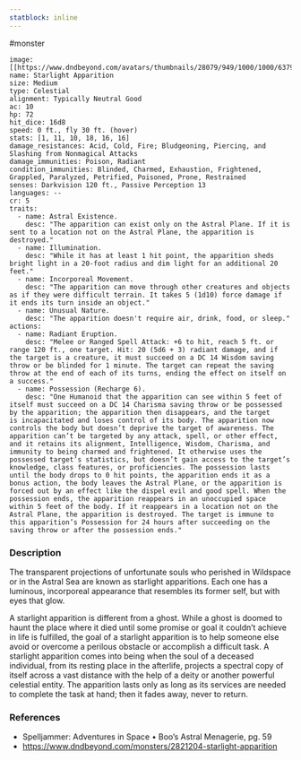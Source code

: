 ```yaml
---
statblock: inline
---
```

 #monster 

```statblock
image: [[https://www.dndbeyond.com/avatars/thumbnails/28079/949/1000/1000/637961800985477888.jpeg]]
name: Starlight Apparition
size: Medium
type: Celestial
alignment: Typically Neutral Good
ac: 10
hp: 72
hit_dice: 16d8
speed: 0 ft., fly 30 ft. (hover)
stats: [1, 11, 10, 18, 16, 16]
damage_resistances: Acid, Cold, Fire; Bludgeoning, Piercing, and Slashing from Nonmagical Attacks
damage_immunities: Poison, Radiant
condition_immunities: Blinded, Charmed, Exhaustion, Frightened, Grappled, Paralyzed, Petrified, Poisoned, Prone, Restrained
senses: Darkvision 120 ft., Passive Perception 13
languages: --
cr: 5
traits:
  - name: Astral Existence.
    desc: "The apparition can exist only on the Astral Plane. If it is sent to a location not on the Astral Plane, the apparition is destroyed."
  - name: Illumination.
    desc: "While it has at least 1 hit point, the apparition sheds bright light in a 20-foot radius and dim light for an additional 20 feet."
  - name: Incorporeal Movement.
    desc: "The apparition can move through other creatures and objects as if they were difficult terrain. It takes 5 (1d10) force damage if it ends its turn inside an object."
  - name: Unusual Nature.
    desc: "The apparition doesn't require air, drink, food, or sleep."
actions:
  - name: Radiant Eruption.
    desc: "Melee or Ranged Spell Attack: +6 to hit, reach 5 ft. or range 120 ft., one target. Hit: 20 (5d6 + 3) radiant damage, and if the target is a creature, it must succeed on a DC 14 Wisdom saving throw or be blinded for 1 minute. The target can repeat the saving throw at the end of each of its turns, ending the effect on itself on a success."
  - name: Possession (Recharge 6).
    desc: "One Humanoid that the apparition can see within 5 feet of itself must succeed on a DC 14 Charisma saving throw or be possessed by the apparition; the apparition then disappears, and the target is incapacitated and loses control of its body. The apparition now controls the body but doesn’t deprive the target of awareness. The apparition can’t be targeted by any attack, spell, or other effect, and it retains its alignment, Intelligence, Wisdom, Charisma, and immunity to being charmed and frightened. It otherwise uses the possessed target’s statistics, but doesn’t gain access to the target’s knowledge, class features, or proficiencies. The possession lasts until the body drops to 0 hit points, the apparition ends it as a bonus action, the body leaves the Astral Plane, or the apparition is forced out by an effect like the dispel evil and good spell. When the possession ends, the apparition reappears in an unoccupied space within 5 feet of the body. If it reappears in a location not on the Astral Plane, the apparition is destroyed. The target is immune to this apparition’s Possession for 24 hours after succeeding on the saving throw or after the possession ends."
```

### Description

The transparent projections of unfortunate souls who perished in Wildspace or in the Astral Sea are known as starlight apparitions. Each one has a luminous, incorporeal appearance that resembles its former self, but with eyes that glow.

A starlight apparition is different from a ghost. While a ghost is doomed to haunt the place where it died until some promise or goal it couldn’t achieve in life is fulfilled, the goal of a starlight apparition is to help someone else avoid or overcome a perilous obstacle or accomplish a difficult task. A starlight apparition comes into being when the soul of a deceased individual, from its resting place in the afterlife, projects a spectral copy of itself across a vast distance with the help of a deity or another powerful celestial entity. The apparition lasts only as long as its services are needed to complete the task at hand; then it fades away, never to return.

### References

* Spelljammer: Adventures in Space • Boo’s Astral Menagerie, pg. 59
* https://www.dndbeyond.com/monsters/2821204-starlight-apparition
